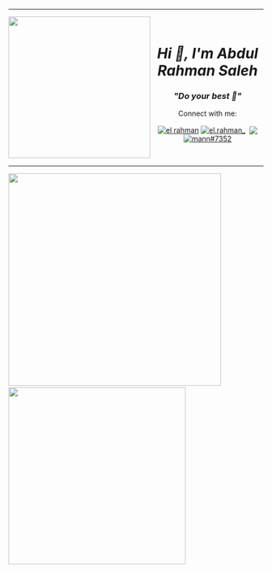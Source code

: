 - - - -
<img align="left" src="https://user-images.githubusercontent.com/64578787/128308039-6e03edc5-f519-493b-8cd3-0acae98f94e8.png" width="280"/>
<br>
  <h1 align="center"><i>Hi 👋, I'm Abdul Rahman Saleh</i></h1>
  <h3 align="center"><i>"Do your best 🌱"</i></h3>
  <p align="center">Connect with me:</p>
<p align="center">
<a href="https://facebook.com/elman72" target="_blank"><img align="center" src="https://img.icons8.com/color/50/000000/facebook-circled--v4.png" alt="el rahman" /></a>
<a href="https://instagram.com/el.rahman_" target="_blank"><img align="center" src="https://img.icons8.com/fluency/48/000000/instagram-new.png" alt="el.rahman_" /></a>
<a href="https://www.linkedin.com/in/abdul-rahman-saleh-714120217/" target="_blank"> <img align="center" src="https://img.icons8.com/color/48/000000/linkedin.png" alt=""/></a>
<a href="mailto:abdulrahmansaleh152@gmail.com?subject=Hello" target="_blank"><img align="center" src="https://img.icons8.com/color/48/000000/gmail-new.png"/></a>
<a href="https://discord.gg/GUKrVSNbQ7" target="_blank"><img align="center" src="https://img.icons8.com/color/48/000000/discord--v2.png" alt="mann#7352" /></a>
  </p> 
<br>


- - - -

<a><img src="https://github-readme-stats.vercel.app/api?username=elrahmaan&show_icons=true&theme=react&locale=en" width="420"/></a>
&ensp;<a><img src="https://github-readme-stats.vercel.app/api/top-langs/?username=elrahmaan&layout=compact&theme=react" width="350"/></a>



<!-- [![Top Langs](https://github-readme-stats.vercel.app/api?username=elrahmaan&show_icons=true&theme=react&locale=en)](https://github-readme-stats.vercel.app/api?username=elrahmaan&show_icons=true&theme=dark&locale=en) &nbsp;  [![Top Langs](https://github-readme-stats.vercel.app/api/top-langs/?username=elrahmaan&layout=compact&theme=react)](https://github.com/elrahmaan/github-readme-stats)
 -->


<!--
[![Top Langs](https://github-readme-stats.vercel.app/api/pin/?username=abdulrahmansaleh01&repo=flutter-memo-app&theme=react)](https://github.com/abdulrahmansaleh01/flutter-memo-app)  [![Top Langs](https://github-readme-stats.vercel.app/api/pin/?username=abdulrahmansaleh01&repo=codeigniter-esurvey-akademik&theme=react)](https://github.com/abdulrahmansaleh01/codeigniter-esurvey-akademik)-->
<!--
<a href="https://github.com/abdulrahmansaleh01/flutter-memo-app">
  <img align="center" src="https://github-readme-stats.vercel.app/api/pin/?username=abdulrahmansaleh01&repo=flutter-memo-app&theme=react" />
</a> 
<a href="https://github.com/abdulrahmansaleh01/codeigniter-esurvey-akademik">
  <img align="center" src="https://github-readme-stats.vercel.app/api/pin/?username=abdulrahmansaleh01&repo=codeigniter-esurvey-akademik&theme=react" />
</a>
-->




<!--
<a href="https://github.com/abdulrahmansaleh01/laravel-ecommerce-mzid">
  <img align="center" src="https://github-readme-stats.vercel.app/api/pin/?username=abdulrahmansaleh01&repo=laravel-ecommerce-mzid&theme=react" />
</a>-->
<!--
**abdulrahmansaleh01/abdulrahmansaleh01** is a ✨ _special_ ✨ repository because its `README.md` (this file) appears on your GitHub profile.

Here are some ideas to get you started:

- 🔭 I’m currently working on ...
- 🌱 I’m currently learning ...
- 👯 I’m looking to collaborate on ...
- 🤔 I’m looking for help with ...
- 💬 Ask me about ...
- 📫 How to reach me: ...
- 😄 Pronouns: ...
- ⚡ Fun fact: ...
-->
